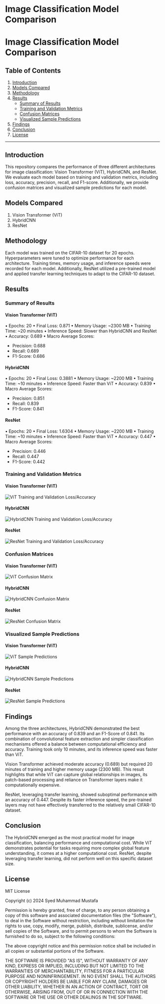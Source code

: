 # Image Classification Model Comparison

# Image Classification Model Comparison

## Table of Contents
1. [Introduction](#introduction)
2. [Models Compared](#models-compared)
3. [Methodology](#methodology)
4. [Results](#results)
   - [Summary of Results](#summary-of-results)
   - [Training and Validation Metrics](#training-and-validation-metrics)
   - [Confusion Matrices](#confusion-matrices)
   - [Visualized Sample Predictions](#visualized-sample-predictions)
5. [Findings](#findings)
6. [Conclusion](#conclusion)
7. [License](#license)

---

## Introduction

This repository compares the performance of three different architectures for image classification: Vision Transformer (ViT), HybridCNN, and ResNet. We evaluate each model based on training and validation metrics, including loss, accuracy, precision, recall, and F1-score. Additionally, we provide confusion matrices and visualized sample predictions for each model.

## Models Compared
1. Vision Transformer (ViT)
2. HybridCNN
3. ResNet

## Methodology
Each model was trained on the CIFAR-10 dataset for 20 epochs. Hyperparameters were tuned to optimize performance for each architecture. Training times, memory usage, and inference speeds were recorded for each model. Additionally, ResNet utilized a pre-trained model and applied transfer learning techniques to adapt to the CIFAR-10 dataset.

## Results
### Summary of Results
#### Vision Transformer (ViT)
• Epochs: 20
• Final Loss: 0.871
• Memory Usage: ~2300 MB
• Training Time: ~20 minutes
• Inference Speed: Slower than HybridCNN and ResNet
• Accuracy: 0.689
• Macro Average Scores:
  - Precision: 0.688
  - Recall: 0.689
  - F1-Score: 0.686

#### HybridCNN
• Epochs: 20
• Final Loss: 0.3881
• Memory Usage: ~2200 MB
• Training Time: ~10 minutes
• Inference Speed: Faster than ViT
• Accuracy: 0.839
• Macro Average Scores:
  - Precision: 0.851
  - Recall: 0.839
  - F1-Score: 0.841

#### ResNet
• Epochs: 20
• Final Loss: 1.6304
• Memory Usage: ~2200 MB
• Training Time: ~10 minutes
• Inference Speed: Faster than ViT
• Accuracy: 0.447
• Macro Average Scores:
  - Precision: 0.446
  - Recall: 0.447
  - F1-Score: 0.442

### Training and Validation Metrics

#### Vision Transformer (ViT)

![ViT Training and Validation Loss/Accuracy](images/vit_loss_acc.png)

#### HybridCNN

![HybridCNN Training and Validation Loss/Accuracy](images/hybridcnn_loss_acc.png)

#### ResNet

![ResNet Training and Validation Loss/Accuracy](images/resnet_loss_acc.png)

### Confusion Matrices

#### Vision Transformer (ViT)

![ViT Confusion Matrix](images/vit_confusion_matrix.png)

#### HybridCNN

![HybridCNN Confusion Matrix](images/hybridcnn_confusion_matrix.png)

#### ResNet

![ResNet Confusion Matrix](images/resnet_confusion_matrix.png)

### Visualized Sample Predictions

#### Vision Transformer (ViT)

![ViT Sample Predictions](images/vit_sample_predictions.png)

#### HybridCNN

![HybridCNN Sample Predictions](images/hybridcnn_sample_predictions.png)

#### ResNet

![ResNet Sample Predictions](images/resnet_sample_predictions.png)

## Findings
Among the three architectures, HybridCNN demonstrated the best performance with an accuracy of 0.839 and an F1-Score of 0.841. Its combination of convolutional feature extraction and simpler classification mechanisms offered a balance between computational efficiency and accuracy. Training took only 10 minutes, and its inference speed was faster than ViT.

Vision Transformer achieved moderate accuracy (0.689) but required 20 minutes of training and higher memory usage (2300 MB). This result highlights that while ViT can capture global relationships in images, its patch-based processing and reliance on Transformer layers make it computationally expensive.

ResNet, leveraging transfer learning, showed suboptimal performance with an accuracy of 0.447. Despite its faster inference speed, the pre-trained layers may not have effectively transferred to the relatively small CIFAR-10 dataset.

## Conclusion
The HybridCNN emerged as the most practical model for image classification, balancing performance and computational cost. While ViT demonstrates potential for tasks requiring more complex global feature understanding, it comes at a higher computational cost. ResNet, despite leveraging transfer learning, did not perform well on this specific dataset size.

## License
MIT License

Copyright (c) 2024 Syed Muhammad Mustafa

Permission is hereby granted, free of charge, to any person obtaining a copy
of this software and associated documentation files (the "Software"), to deal
in the Software without restriction, including without limitation the rights
to use, copy, modify, merge, publish, distribute, sublicense, and/or sell
copies of the Software, and to permit persons to whom the Software is
furnished to do so, subject to the following conditions:

The above copyright notice and this permission notice shall be included in all
copies or substantial portions of the Software.

THE SOFTWARE IS PROVIDED "AS IS", WITHOUT WARRANTY OF ANY KIND, EXPRESS OR
IMPLIED, INCLUDING BUT NOT LIMITED TO THE WARRANTIES OF MERCHANTABILITY,
FITNESS FOR A PARTICULAR PURPOSE AND NONINFRINGEMENT. IN NO EVENT SHALL THE
AUTHORS OR COPYRIGHT HOLDERS BE LIABLE FOR ANY CLAIM, DAMAGES OR OTHER
LIABILITY, WHETHER IN AN ACTION OF CONTRACT, TORT OR OTHERWISE, ARISING FROM,
OUT OF OR IN CONNECTION WITH THE SOFTWARE OR THE USE OR OTHER DEALINGS IN THE
SOFTWARE.